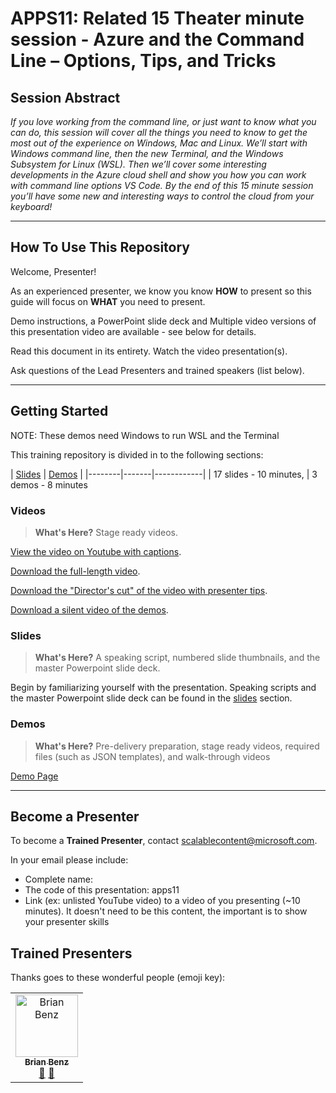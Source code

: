 # APPS11: Related 15 Theater minute session - Azure and the Command Line – Options, Tips, and Tricks

## Session Abstract

*If you love working from the command line, or just want to know what you can do, this session will cover all the things you need to know to get the most out of the experience on Windows, Mac and Linux.  We’ll start with Windows command line, then the new Terminal, and the Windows Subsystem for Linux (WSL).  Then we’ll cover some interesting developments in the Azure cloud shell and show you how you can work with command line options VS Code.  By the end of this 15 minute session you’ll have some new and interesting ways to control the cloud from your keyboard!*


---

## How To Use This Repository

Welcome, Presenter!

As an experienced presenter, we know you know **HOW** to present so this guide will focus on **WHAT** you need to present.

Demo instructions, a PowerPoint slide deck and Multiple video versions of this presentation video are available - see below for details.

Read this document in its entirety.
Watch the video presentation(s).

Ask questions of the Lead Presenters and trained speakers (list below).

---

## Getting Started

NOTE: These demos need Windows to run WSL and the Terminal

This training repository is divided in to the following sections:

| [Slides](slides/README.md) | [Demos](/apps11/demos/README.md) | 
|--------|-------|------------|
| 17 slides - 10 minutes, | 3 demos - 8 minutes

### **Videos**

>**What's Here?** Stage ready videos.

 [View the video on Youtube with captions](https://youtu.be/3hTbtZaTek0).

 [Download the full-length video](https://globaleventcdn.blob.core.windows.net/assets/apps/apps11/video/APPS11SessionRecordingTTT2019-11-01.mp4).

[Download the "Director's cut" of the video with presenter tips](https://globaleventcdn.blob.core.windows.net/assets/apps/apps11/video/APPS11SessionRecordingTTT2019-11-01.mp4).

[Download a silent video of the demos](https://globaleventcdn.blob.core.windows.net/assets/apps/apps11/video/APPS11SilentDemosTTT20191101.mp4).


### **Slides**

>**What's Here?** A speaking script, numbered slide thumbnails, and the master Powerpoint slide deck.

Begin by familiarizing yourself with the presentation. Speaking scripts and the master Powerpoint slide deck can be found in the [slides](slides/README.md) section.
 
### **Demos**

>**What's Here?** Pre-delivery preparation, stage ready videos, required files (such as JSON templates), and walk-through videos

[Demo Page](demos/README.md)

---

## Become a Presenter

To become a **Trained Presenter**, contact scalablecontent@microsoft.com. 

In your email please include:

- Complete name:
- The code of this presentation: apps11
- Link (ex: unlisted YouTube video) to a video of you presenting (~10 minutes).
It doesn't need to be this content, the important is to show your presenter skills

## Trained Presenters

Thanks goes to these wonderful people (emoji key):

<!-- ALL-CONTRIBUTORS-LIST:START - Do not remove or modify this section --> <!-- prettier-ignore --> <table> <tr> <td align="center"><a href="https://medium.com/@bbenz/"> <img src="https://avatars2.githubusercontent.com/u/2809036?s=400&v=4" width="100px;" alt="Brian Benz"/><br /> <sub><b>Brian Benz</b></sub></a><br /> <a href="https://github.com/bbenz/ignite-tour-fy20/commits?author=bbenz" title="talk">📢</a> <a href="https://github.com/bbenz/ignite-tour-fy20/commits?author=bbenz" title="Documentation">📖</a> </td> </tr></table> <!-- ALL-CONTRIBUTORS-LIST:END -->
